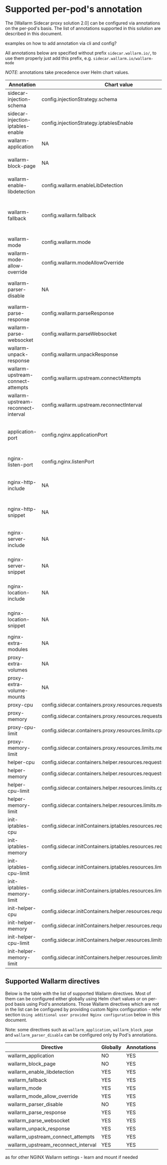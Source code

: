 # Supported per-pod's annotation

The [Wallarm Sidecar proxy solution 2.0] can be configured via annotations on the per-pod's basis. The list of annotations supported in this solution are described in this document.

examples on how to add annotation via cli and config?

All annotations below are specified without prefix `sidecar.wallarm.io/`, to use them properly just add this prefix, e.g. `sidecar.wallarm.io/wallarm-mode`

*NOTE*: annotations take precedence over Helm chart values.

| Annotation                          | Chart value                                                      | Description                                                                                                                                                                                                                                                                                                        |
|-------------------------------------|------------------------------------------------------------------|--------------------------------------------------------------------------------------------------------------------------------------------------------------------------------------------------------------------------------------------------------------------------------------------------------------------|
| sidecar-injection-schema            | config.injectionStrategy.schema                                  | Sidecar deployment schema: `single` or `split`                                                                                                                                                                                                                                                                     |
| sidecar-injection-iptables-enable   | config.injectionStrategy.iptablesEnable                          | Enable or disable `iptables` init container for port redirection: `true` or `false`                                                                                                                                                                                                                                |
| wallarm-application                 | NA                                                               | The ID of Wallarm application (optional)                                                                                                                                                                                                                                                                           |
| wallarm-block-page                  | NA                                                               | Lets you set up the response to the blocked request. Example: `&/usr/share/nginx/html/wallarm_blocked.html response_code=403 type=attack,acl_ip,acl_source`                                                                                                                                                        |
| wallarm-enable-libdetection         | config.wallarm.enableLibDetection                                | Enables additional validation of the SQL Injection attacks via the libdetection library: `on` or `off`                                                                                                                                                                                                             |
| wallarm-fallback                    | config.wallarm.fallback                                          | Fallback mode: `on` or  `off`. With the value set to on, NGINX has the ability to enter an emergency mode; if proton.db or custom ruleset cannot be downloaded, this setting disables the Wallarm module for the http, server, and location blocks, for which the data fails to download. NGINX keeps functioning. |
| wallarm-mode                        | config.wallarm.mode                                              | Wallarm mode: `monitoring`, `block` or `off`                                                                                                                                                                                                                                                                       |
| wallarm-mode-allow-override         | config.wallarm.modeAllowOverride                                 | Manages the ability to override the wallarm_mode values via filtering in the Cloud (custom ruleset): `on`, `off` or `strict`                                                                                                                                                                                       |
| wallarm-parser-disable              | NA                                                               | Allows to disable parsers. The directive values corresponds to the name of the parser to be disabled, e.g. `json`. Multiple parser can be specified, dividing by semicolon, e.g. `json;base64`                                                                                                                     |
| wallarm-parse-response              | config.wallarm.parseResponse                                     | Whether to analyze the application responses for attacks: `on` or `off`                                                                                                                                                                                                                                            |
| wallarm-parse-websocket             | config.wallarm.parseWebsocket                                    | Whether to analyze WebSocket's messages for attacks: `on` or `off`                                                                                                                                                                                                                                                 |
| wallarm-unpack-response             | config.wallarm.unpackResponse                                    | Whether to decompress compressed data returned in the application response: `on` or `off`                                                                                                                                                                                                                          |
| wallarm-upstream-connect-attempts   | config.wallarm.upstream.connectAttempts                          | Defines the number of immediate reconnects to the Tarantool or Wallarm API                                                                                                                                                                                                                                         |
| wallarm-upstream-reconnect-interval | config.wallarm.upstream.reconnectInterval                        | Defines the interval between attempts to reconnect to the Tarantool or Wallarm API                                                                                                                                                                                                                                 |
| application-port                    | config.nginx.applicationPort                                     | Port listening by application container. This port is used as application container port, if pod has no exposed ports for application container. Refer `Application container port auto-discovery` section for details                                                                                             |
| nginx-listen-port                   | config.nginx.listenPort                                          | Port listening by sidecar proxy container. This port is reserved for using by Wallarm sidecar, can't be the same as `config.nginx.applicationPort`                                                                                                                                                                 |
| nginx-http-include                  | NA                                                               | JSON list of full paths to additional config files which should be included on `http` level of NGINX configuration. Refer "Using additional user provided Nginx configuration" section for more details                                                                                                            |
| nginx-http-snippet                  | NA                                                               | Additional inline config which should be included on `http` level of NGINX configuration. Refer "Using additional user provided Nginx configuration" section for more details                                                                                                                                      |
| nginx-server-include                | NA                                                               | JSON list of full paths to additional config files which should be included on `server` level of NGINX configuration. Refer "Using additional user provided Nginx configuration" section for more details                                                                                                          |                                                                                                                                                                                                        |
| nginx-server-snippet                | NA                                                               | Additional inline config which should be included on `server` level of NGINX configuration. Refer "Using additional user provided Nginx configuration" section for more details                                                                                                                                    |
| nginx-location-include              | NA                                                               | JSON list of full paths to additional config files which should be included on `location` level of NGINX configuration. Refer "Using additional user provided Nginx configuration" section for more details                                                                                                        |                                                                                                                                                                                                         |
| nginx-location-snippet              | NA                                                               | Additional inline config which should be included on `location` level of NGINX configuration. Refer "Using additional user provided Nginx configuration" section for more details                                                                                                                                  |
| nginx-extra-modules                 | NA                                                               | JSON list of NGINX modules to enable. Refer "Enable additional Nginx modules" section for details                                                                                                                                                                                                                  |
| proxy-extra-volumes                 | NA                                                               | User volumes to be added to the Pod (JSON object). Example: `"[{'name':'volumeName','configMap':{'name':'someConfigMapName'}}]"`                                                                                                                                                                                   |
| proxy-extra-volume-mounts           | NA                                                               | User volume mounts to be added to the `proxy` container (JSON object). Example:`"[{'name':'volumeName','mountPath':'/some/thing'}]"`                                                                                                                                                                               |
| proxy-cpu                           | config.sidecar.containers.proxy.resources.requests.cpu           | Requested CPU for `proxy` container                                                                                                                                                                                                                                                                                |
| proxy-memory                        | config.sidecar.containers.proxy.resources.requests.memory        | Requested memory for `proxy` container                                                                                                                                                                                                                                                                             |
| proxy-cpu-limit                     | config.sidecar.containers.proxy.resources.limits.cpu             | CPU limit for `proxy` container                                                                                                                                                                                                                                                                                    |
| proxy-memory-limit                  | config.sidecar.containers.proxy.resources.limits.memory          | Memory limit for `proxy` container                                                                                                                                                                                                                                                                                 |
| helper-cpu                          | config.sidecar.containers.helper.resources.requests.cpu          | Requested CPU for `helper` container                                                                                                                                                                                                                                                                               |
| helper-memory                       | config.sidecar.containers.helper.resources.requests.memory       | Requested memory for `helper` container                                                                                                                                                                                                                                                                            |
| helper-cpu-limit                    | config.sidecar.containers.helper.resources.limits.cpu            | CPU limit for `helper` container                                                                                                                                                                                                                                                                                   |
| helper-memory-limit                 | config.sidecar.containers.helper.resources.limits.memory         | Memory limit for `helper` container                                                                                                                                                                                                                                                                                |
| init-iptables-cpu                   | config.sidecar.initContainers.iptables.resources.requests.cpu    | Requested CPU for `init-iptables` container                                                                                                                                                                                                                                                                        |
| init-iptables-memory                | config.sidecar.initContainers.iptables.resources.requests.memory | Requested memory for `init-iptables` container                                                                                                                                                                                                                                                                     |
| init-iptables-cpu-limit             | config.sidecar.initContainers.iptables.resources.limits.cpu      | CPU limit for `init-iptables` container                                                                                                                                                                                                                                                                            |
| init-iptables-memory-limit          | config.sidecar.initContainers.iptables.resources.limits.memory   | Memory limit for `init-iptables` container                                                                                                                                                                                                                                                                         |
| init-helper-cpu                     | config.sidecar.initContainers.helper.resources.requests.cpu      | Requested CPU for `init-helper` container                                                                                                                                                                                                                                                                          |
| init-helper-memory                  | config.sidecar.initContainers.helper.resources.requests.memory   | Requested memory for `init-helper` container                                                                                                                                                                                                                                                                       |
| init-helper-cpu-limit               | config.sidecar.initContainers.helper.resources.limits.cpu        | CPU limit for `init-helper` container                                                                                                                                                                                                                                                                              |
| init-helper-memory-limit            | config.sidecar.initContainers.helper.resources.limits.memory     | Memory limit for `init-helper` container                                                                                                                                                                                                                                                                           |



## Supported Wallarm directives
Below is the table with the list of supported Wallarm directives. Most of them can be configured either globally using Helm chart values
or on per-pod basis using Pod's annotations. Those Wallarm directives which are not in the list can be configured by providing custom
Nginx configuration - refer section `Using additional user provided Nginx configuration` below in this document.

Note: some directives such as `wallarm_application`, `wallarm_block_page` and `wallarm_parser_disable` can be configured only by Pod's annotations.  

| Directive                           | Globally | Annotations |
|-------------------------------------|----------|-------------|
| wallarm_application                 | NO       | YES         |
| wallarm_block_page                  | NO       | YES         |
| wallarm_enable_libdetection         | YES      | YES         |
| wallarm_fallback                    | YES      | YES         |
| wallarm_mode                        | YES      | YES         |
| wallarm_mode_allow_override         | YES      | YES         |
| wallarm_parser_disable              | NO       | YES         |
| wallarm_parse_response              | YES      | YES         |
| wallarm_parse_websocket             | YES      | YES         |
| wallarm_unpack_response             | YES      | YES         |
| wallarm_upstream_connect_attempts   | YES      | YES         |
| wallarm_upstream_reconnect_interval | YES      | YES         |



as for other NGINX Wallarm settings - learn and mount if needed